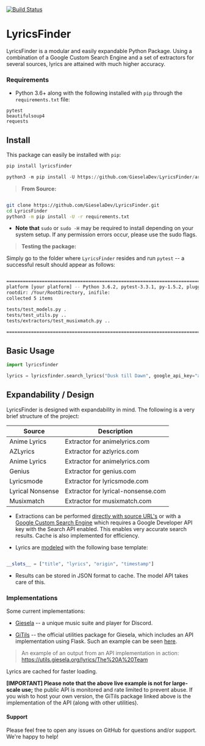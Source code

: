 [![Build Status](https://travis-ci.org/GieselaDev/LyricsFinder.svg?branch=master)](https://travis-ci.org/GieselaDev/LyricsFinder)

# LyricsFinder

LyricsFinder is a modular and easily expandable Python Package. Using a combination of a Google Custom Search Engine and a set of extractors for several sources, lyrics are attained with much higher accuracy.

### Requirements

- Python 3.6+ along with the following installed with `pip` through the `requirements.txt` file:

```
pytest
beautifulsoup4
requests
```


## Install

This package can easily be installed with `pip`:

```python
pip install lyricsfinder
```

```python
python3 -m pip install -U https://github.com/GieselaDev/LyricsFinder/archive/master.zip
```

> **From Source:**

```bash

git clone https://github.com/GieselaDev/LyricsFinder.git
cd LyricsFinder
python3 -m pip install -U -r requirements.txt

```
- **Note that** `sudo` or `sudo -H` may be required to install depending on your system setup. If any permission errors occur, please use the sudo flags.

> **Testing the package:**

Simply go to the folder where `LyricsFinder`  resides and run `pytest`  -- a successful result should appear as follows:

```bash

=========================================================================================================== test session starts ============================================================================================================
platform [your platform] -- Python 3.6.2, pytest-3.3.1, py-1.5.2, pluggy-0.6.0
rootdir: /Your/RootDirectory, inifile:
collected 5 items

tests/test_models.py .                                                                                                                                                                                                                [ 20%]
tests/test_utils.py ..                                                                                                                                                                                                                [ 60%]
tests/extractors/test_musixmatch.py ..                                                                                                                                                                                                [100%]

========================================================================================================= 5 passed in 0.73 seconds ==========================================================================================================
```





## Basic Usage
```python
import lyricsfinder

lyrics = lyricsfinder.search_lyrics("Dusk till Dawn", google_api_key="api key")
```

## Expandability / Design

LyricsFinder is designed with expandability in mind. The following is a very brief structure of the project:

| Source | Description |
| --- | --- |
| Anime Lyrics  | Extractor for animelyrics.com |
| AZLyrics | Extractor for azlyrics.com |
| Anime Lyrics  | Extractor for animelyrics.com |
| Genius | Extractor for genius.com |
| Lyricsmode  | Extractor for lyricsmode.com |
| Lyrical Nonsense | Extractor for lyrical-nonsense.com |
| Musixmatch | Extractor for musixmatch.com |

- Extractions can be performed [directly with source URL's](https://github.com/GieselaDev/LyricsFinder/blob/master/lyricsfinder/lyrics.py#L27) or with a [Google Custom Search Engine](https://github.com/GieselaDev/LyricsFinder/blob/master/lyricsfinder/lyrics.py#L53) which requires a Google Developer API key with the Search API enabled. This enables very accurate search results. Cache is also implemented for efficiency.

- Lyrics are [modeled](https://github.com/GieselaDev/LyricsFinder/blob/master/lyricsfinder/models/lyrics.py#L40) with the following base template:

```python

__slots__ = ["title", "lyrics", "origin", "timestamp"]

```
- Results can be stored in JSON format to cache. The model API takes care of this.

### Implementations

Some current implementations:

- [Giesela](https://github.com/GieselaDev/Giesela) -- a unique music suite and player for Discord.

- [GiTils](https://github.com/GieselaDev/GiTils) -- the official utilities package for Giesela, which includes an API implementation using Flask. Such an example can be seen [here](https://github.com/GieselaDev/GiTils/blob/master/GiTils/blueprints/lyrics.py).


>  An example of an output from an API implementation in action: https://utils.giesela.org/lyrics/The%20A%20Team

Lyrics are cached for faster loading. 

**[IMPORTANT] Please note that the above live example is not for large-scale use;** the public API is monitored and rate limited to prevent abuse. If you wish to host your own version, the GiTils package linked above is the implementation of the API (along with other utilities).

#### Support

Please feel free to open any issues on GitHub for questions and/or support. We're happy to help!






